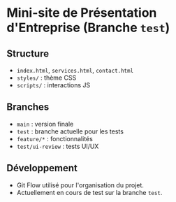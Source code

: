 # Mini-site de Présentation d'Entreprise (Branche `test`)

## Structure
- `index.html`, `services.html`, `contact.html`
- `styles/` : thème CSS
- `scripts/` : interactions JS

## Branches
- `main` : version finale
- `test` : branche actuelle pour les tests
- `feature/*` : fonctionnalités
- `test/ui-review` : tests UI/UX

## Développement
- Git Flow utilisé pour l'organisation du projet.
- Actuellement en cours de test sur la branche `test`.
